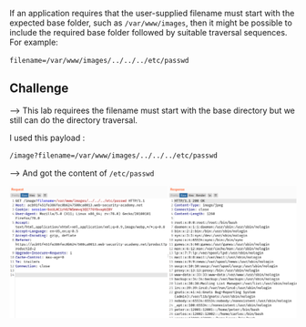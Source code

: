 If an application requires that the user-supplied filename must start with the expected base folder, such as `/var/www/images`, then it might be possible to include the required base folder followed by suitable traversal sequences. For example:

`filename=/var/www/images/../../../etc/passwd`

## Challenge

--> This lab requirees the filename must start with the base directory but we still can do the directory traversal.

I used this payload :

```bash
/image?filename=/var/www/images/../../../etc/passwd
```

--> And got the content of `/etc/passwd`

![](Attachments/Pastedimage20220122122427.png)

